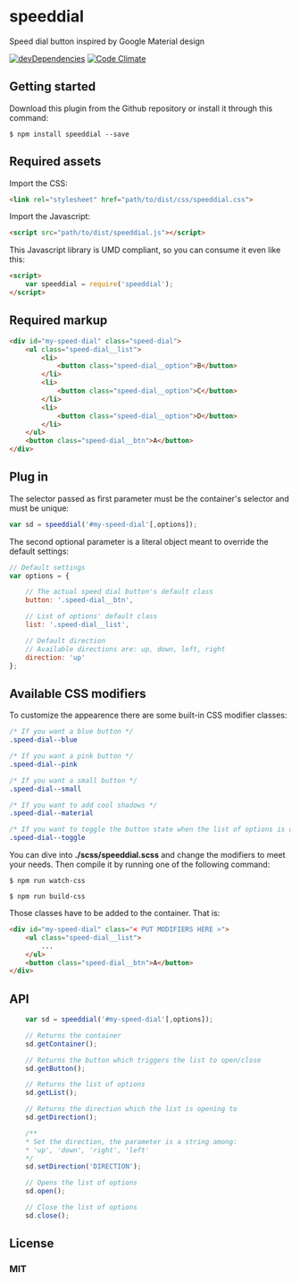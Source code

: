 # speeddial
Speed dial button inspired by Google Material design

[![devDependencies](http://img.shields.io/david/dev/iliketomatoes/speeddial.svg?style=flat)](https://david-dm.org/iliketomatoes/speeddial#info=devDependencies&view=table)
[![Code Climate](https://codeclimate.com/github/iliketomatoes/speeddial/badges/gpa.svg)](https://codeclimate.com/github/iliketomatoes/speeddial)

## Getting started

Download this plugin from the Github repository or install it through this command:

```
$ npm install speeddial --save
```

## Required assets

Import the CSS:

```html
<link rel="stylesheet" href="path/to/dist/css/speeddial.css">
```

Import the Javascript:

```html
<script src="path/to/dist/speeddial.js"></script>
```

This Javascript library is UMD compliant, so you can consume it even like this:

```html
<script>
	var speeddial = require('speeddial');
</script>
```

## Required markup

```html
<div id="my-speed-dial" class="speed-dial">
	<ul class="speed-dial__list">
		<li>
			<button class="speed-dial__option">B</button>
		</li>
		<li>
			<button class="speed-dial__option">C</button>
		</li>
		<li>
			<button class="speed-dial__option">D</button>
		</li>
	</ul>
	<button class="speed-dial__btn">A</button>
</div>
```

## Plug in

The selector passed as first parameter must be the container's selector and must
be unique:

```javascript
var sd = speeddial('#my-speed-dial'[,options]);
```

The second optional parameter is a literal object meant to override
the default settings:

```javascript
// Default settings
var options = {

    // The actual speed dial button's default class
    button: '.speed-dial__btn',

    // List of options' default class
    list: '.speed-dial__list',

    // Default direction
	// Available directions are: up, down, left, right
    direction: 'up'
};
```

## Available CSS modifiers

To customize the appearence there are some built-in CSS modifier classes:

```CSS
/* If you want a blue button */
.speed-dial--blue

/* If you want a pink button */
.speed-dial--pink

/* If you want a small button */
.speed-dial--small

/* If you want to add cool shadows */
.speed-dial--material

/* If you want to toggle the button state when the list of options is open */
.speed-dial--toggle
```
You can dive into **./scss/speeddial.scss** and change the modifiers to meet
your needs. Then compile it by running one of the following command:

`$ npm run watch-css`

`$ npm run build-css`

Those classes have to be added to the container. That is:

```html
<div id="my-speed-dial" class="< PUT MODIFIERS HERE >">
	<ul class="speed-dial__list">
		...
	</ul>
	<button class="speed-dial__btn">A</button>
</div>
```

## API

```javascript
	var sd = speeddial('#my-speed-dial'[,options]);

	// Returns the container
	sd.getContainer();

	// Returns the button which triggers the list to open/close
	sd.getButton();

	// Returns the list of options
	sd.getList();

	// Returns the direction which the list is opening to
	sd.getDirection();

	/**
	* Set the direction, the parameter is a string among:
	* 'up', 'down', 'right', 'left'
	*/
	sd.setDirection('DIRECTION');

	// Opens the list of options
	sd.open();

	// Close the list of options
	sd.close();

```

## License

### MIT

